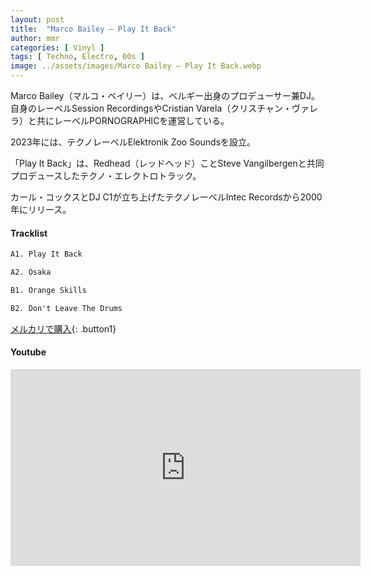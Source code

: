 ```yaml
---
layout: post
title:  "Marco Bailey – Play It Back"
author: mmr
categories: [ Vinyl ]
tags: [ Techno, Electro, 00s ]
image: ../assets/images/Marco Bailey – Play It Back.webp
---
```


Marco Bailey（マルコ・ベイリー）は、ベルギー出身のプロデューサー兼DJ。自身のレーベルSession RecordingsやCristian Varela（クリスチャン・ヴァレラ）と共にレーベルPORNOGRAPHICを運営している。

2023年には、テクノレーベルElektronik Zoo Soundsを設立。

「Play It Back」は、Redhead（レッドヘッド）ことSteve Vangilbergenと共同プロデュースしたテクノ・エレクトロトラック。

カール・コックスとDJ C1が立ち上げたテクノレーベルIntec Recordsから2000年にリリース。

#### Tracklist
```md
A1. Play It Back

A2. Osaka

B1. Orange Skills

B2. Don't Leave The Drums
```

[メルカリで購入](https://jp.mercari.com/item/m72846267797?afid=6142608987){: .button1}

#### Youtube 
<iframe width="560" height="315" src="https://www.youtube.com/embed/LuUoOfaV_40?si=lbwbZBOvUwvoK4qL" title="YouTube video player" frameborder="0" allow="accelerometer; autoplay; clipboard-write; encrypted-media; gyroscope; picture-in-picture; web-share" referrerpolicy="strict-origin-when-cross-origin" allowfullscreen></iframe>
